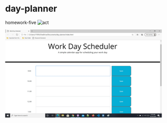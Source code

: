 # day-planner
homework-five
![act](https://github.com/bashkimereqi100/homework-five/blob/main/assets/css/day-planner1.gif)

![](screenshot.jpg)
